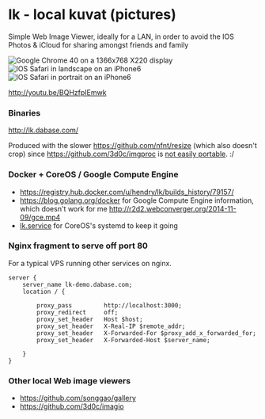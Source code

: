 lk - local kuvat (pictures)
==

Simple Web Image Viewer, ideally for a LAN, in order to avoid the IOS Photos &
iCloud for sharing amongst friends and family

<img src=http://s.natalian.org/2014-11-04/1415116363_1364x748.png alt="Google Chrome 40 on a 1366x768 X220 display">
<img src=http://s.natalian.org/2014-11-04/lk-landscape.png alt="IOS Safari in landscape on an iPhone6">
<img src=http://s.natalian.org/2014-11-04/lk-portrait.png alt="IOS Safari in portrait on an iPhone6">

<http://youtu.be/BQHzfpIEmwk>

### Binaries

<http://lk.dabase.com/>

Produced with the slower <https://github.com/nfnt/resize> (which also doesn't crop) since <https://github.com/3d0c/imgproc> is [not easily portable](https://github.com/mitchellh/gox/issues/24#issuecomment-61451672). :/

### Docker + CoreOS / Google Compute Engine

* https://registry.hub.docker.com/u/hendry/lk/builds_history/79157/
* https://blog.golang.org/docker for Google Compute Engine information, which doesn't work for me <http://r2d2.webconverger.org/2014-11-09/gce.mp4>
* [lk.service](lk.service) for CoreOS's systemd to keep it going

### Nginx fragment to serve off port 80

For a typical VPS running other services on nginx.

	server {
		server_name lk-demo.dabase.com;
		location / {

			proxy_pass         http://localhost:3000;
			proxy_redirect     off;
			proxy_set_header   Host $host;
			proxy_set_header   X-Real-IP $remote_addr;
			proxy_set_header   X-Forwarded-For $proxy_add_x_forwarded_for;
			proxy_set_header   X-Forwarded-Host $server_name;

		}
	}

### Other local Web image viewers

* <https://github.com/songgao/gallery>
* <https://github.com/3d0c/imagio>
